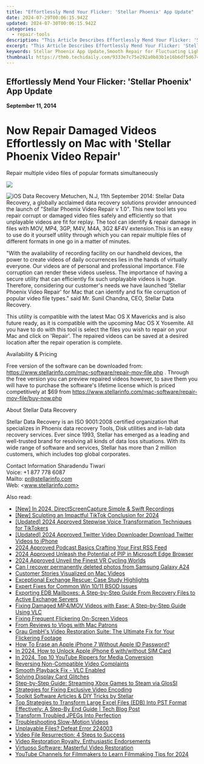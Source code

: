 ```yaml
---
title: "Effortlessly Mend Your Flicker: 'Stellar Phoenix' App Update"
date: 2024-07-29T00:06:15.942Z
updated: 2024-07-30T00:06:15.942Z
categories:
  - repair-tools
description: "This Article Describes Effortlessly Mend Your Flicker: 'Stellar Phoenix' App Update"
excerpt: "This Article Describes Effortlessly Mend Your Flicker: 'Stellar Phoenix' App Update"
keywords: Stellar Phoenix App Update,Smooth Repair for Fluctuating Lights,Enhance Home Illumination with Stellar Phoenix's Latest Update,Fix Flickering Lamps Swiftly,Discover the Advantages of 'Stellar Phoenix',Revolutionary App,Optimize Your Lights with Stellar Phoenix's Newest Update Release
thumbnail: https://thmb.techidaily.com/9333e7c75e292a0b83b1e16b6df5d6742dede6cee3e1ad9fc6da9c95dfc95571.jpg
---
```


## Effortlessly Mend Your Flicker: 'Stellar Phoenix' App Update

**September 11, 2014**

# **Now Repair Damaged Videos Effortlessly on Mac with 'Stellar Phoenix Video Repair'**

 Repair multiple video files of popular formats simultaneously

<!-- affiliate ads begin -->
<a href="https://secure.2checkout.com/order/checkout.php?PRODS=4940317&QTY=1&AFFILIATE=108875&CART=1"><img src="https://secure.avangate.com/images/merchant/333ac5d90817d69113471fbb6e531bee/sps-partnership-728x90eng.png" border="0"></a>
<!-- affiliate ads end -->
![iOS Data Recovery](https://www.stellarinfo.com/image/catalog/stellar_boxs/Video-Repair.png) Metuchen, N.J, 11th September 2014: Stellar Data Recovery, a globally acclaimed data recovery solutions provider announced the launch of "Stellar Phoenix Video Repair v 1.0". This new tool lets you repair corrupt or damaged video files safely and efficiently so that unplayable videos are fit for replay. The tool can identify & repair damage in files with MOV, MP4, 3GP, M4V, M4A, 3G2 &F4V extension.This is an easy to use do it yourself utility through which you can repair multiple files of different formats in one go in a matter of minutes.

 "With the availability of recording facility on our handheld devices, the power to create videos of daily occurrences lies in the hands of virtually everyone. Our videos are of personal and professional importance. File corruption can render these videos useless. The importance of having a secure utility that can efficiently fix such unplayable videos is huge. Therefore, considering our customer's needs we have launched 'Stellar Phoenix Video Repair' for Mac that can identify and fix file corruption of popular video file types." said Mr. Sunil Chandna, CEO, Stellar Data Recovery.

 This utility is compatible with the latest Mac OS X Mavericks and is also future ready, as it is compatible with the upcoming Mac OS X Yosemite. All you have to do with this tool is select the files you wish to repair on your Mac and click on 'Repair'. The repaired videos can be saved at a desired location after the repair operation is complete.

Availability & Pricing

 Free version of the software can be downloaded from: <https://www.stellarinfo.com/mac-software/repair-mov-file.php> . Through the free version you can preview repaired videos however, to save them you will have to purchase the software's lifetime license which is priced competitively at $69 from <https://www.stellarinfo.com/mac-software/repair-mov-file/buy-now.php>

About Stellar Data Recovery

 Stellar Data Recovery is an ISO 9001:2008 certified organization that specializes in Phoenix data recovery Tools, Disk utilities and in-lab data recovery services. Ever since 1993, Stellar has emerged as a leading and well-trusted brand for resolving all kinds of data loss situations. With its wide range of software and services, Stellar has more than 2 million customers, which includes top global corporates.

Contact Information
 Sharadendu Tiwari  
 Voice: +1 877 778 6087  
 Mailto: <pr@stellarinfo.com>  
 Web: <www.stellarinfo.com>


<ins class="adsbygoogle"
     style="display:block"
     data-ad-format="autorelaxed"
     data-ad-client="ca-pub-7571918770474297"
     data-ad-slot="1223367746"></ins>



<ins class="adsbygoogle"
     style="display:block"
     data-ad-client="ca-pub-7571918770474297"
     data-ad-slot="8358498916"
     data-ad-format="auto"
     data-full-width-responsive="true"></ins>

<span class="atpl-alsoreadstyle">Also read:</span>
<div><ul>
<li><a href="https://remote-screen-capture.techidaily.com/new-in-2024-directscreencapture-simple-and-swift-recordings/"><u>[New] In 2024, DirectScreenCapture  Simple & Swift Recordings</u></a></li>
<li><a href="https://tiktok-video-recordings.techidaily.com/new-sculpting-an-impactful-tiktok-conclusion-for-2024/"><u>[New] Sculpting an Impactful TikTok Conclusion for 2024</u></a></li>
<li><a href="https://tiktok-clips.techidaily.com/updated-2024-approved-stepwise-voice-transformation-techniques-for-tiktokers/"><u>[Updated] 2024 Approved  Stepwise Voice Transformation Techniques for TikTokers</u></a></li>
<li><a href="https://twitter-videos.techidaily.com/updated-2024-approved-twitter-video-downloader-download-twitter-videos-to-iphone/"><u>[Updated] 2024 Approved  Twitter Video Downloader  Download Twitter Videos to iPhone</u></a></li>
<li><a href="https://extra-approaches.techidaily.com/2024-approved-podcast-basics-crafting-your-first-rss-feed/"><u>2024 Approved  Podcast Basics  Crafting Your First RSS Feed</u></a></li>
<li><a href="https://some-skills.techidaily.com/2024-approved-unleash-the-potential-of-pip-in-microsoft-edge-browser/"><u>2024 Approved  Unleash the Potential of PIP in Microsoft Edge Browser</u></a></li>
<li><a href="https://some-skills.techidaily.com/2024-approved-unveil-the-finest-vr-cycling-worlds/"><u>2024 Approved  Unveil the Finest VR Cycling Worlds</u></a></li>
<li><a href="https://phone-solutions.techidaily.com/can-i-recover-permanently-deleted-photos-from-samsung-galaxy-a24-by-stellar-photo-recovery-android-mobile-photo-recover/"><u>Can I recover permanently deleted photos from Samsung Galaxy A24</u></a></li>
<li><a href="https://data-wizards.techidaily.com/customer-stories-visualized-on-mac-videos/"><u>Customer Stories Visualized on Mac Videos</u></a></li>
<li><a href="https://data-wizards.techidaily.com/exceptional-exchange-rescue-case-study-highlights/"><u>Exceptional Exchange Rescue: Case Study Highlights</u></a></li>
<li><a href="https://data-wizards.techidaily.com/expert-fixes-for-common-win-1011-bsod-issues/"><u>Expert Fixes for Common Win 10/11 BSOD Issues</u></a></li>
<li><a href="https://data-wizards.techidaily.com/exporting-edb-mailboxes-a-step-by-step-guide-from-recovery-files-to-active-exchange-servers/"><u>Exporting EDB Mailboxes: A Step-by-Step Guide From Recovery Files to Active Exchange Servers</u></a></li>
<li><a href="https://data-wizards.techidaily.com/fixing-damaged-mp4mov-videos-with-ease-a-step-by-step-guide-using-vlc/"><u>Fixing Damaged MP4/MOV Videos with Ease: A Step-by-Step Guide Using VLC</u></a></li>
<li><a href="https://data-wizards.techidaily.com/fixing-frequent-flickering-on-screen-videos/"><u>Fixing Frequent Flickering On-Screen Videos</u></a></li>
<li><a href="https://data-wizards.techidaily.com/from-reviews-to-vlogs-with-mac-patrons/"><u>From Reviews to Vlogs with Mac Patrons</u></a></li>
<li><a href="https://data-wizards.techidaily.com/grau-gmbhs-video-restoration-suite-the-ultimate-fix-for-your-flickering-footage/"><u>Grau GmbH's Video Restoration Suite: The Ultimate Fix for Your Flickering Footage</u></a></li>
<li><a href="https://apple-account.techidaily.com/how-to-erase-an-apple-iphone-7-without-apple-id-password-by-drfone-ios/"><u>How To Erase an Apple iPhone 7 Without Apple ID Password?</u></a></li>
<li><a href="https://sim-unlock.techidaily.com/in-2024-how-to-unlock-apple-iphone-6-withwithout-sim-card-by-drfone-ios/"><u>In 2024, How to Unlock Apple iPhone 6 with/without SIM Card</u></a></li>
<li><a href="https://youtube-help.techidaily.com/in-2024-top-10-youtube-rippers-for-media-conversion/"><u>In 2024, Top 10 YouTube Rippers for Media Conversion</u></a></li>
<li><a href="https://data-wizards.techidaily.com/reversing-non-compatible-video-complaints/"><u>Reversing Non-Compatible Video Complaints</u></a></li>
<li><a href="https://data-wizards.techidaily.com/smooth-playback-fix-vlc-enabled/"><u>Smooth Playback Fix - VLC Enabled</u></a></li>
<li><a href="https://data-wizards.techidaily.com/solving-display-card-glitches/"><u>Solving Display Card Glitches</u></a></li>
<li><a href="https://games-able.techidaily.com/step-by-step-guide-streaming-xbox-games-to-steam-via-glossi/"><u>Step-by-Step Guide: Streaming Xbox Games to Steam via GlosSI</u></a></li>
<li><a href="https://data-wizards.techidaily.com/strategies-for-fixing-exclusive-video-encoding/"><u>Strategies for Fixing Exclusive Video Encoding</u></a></li>
<li><a href="https://data-wizards.techidaily.com/toolkit-software-articles-and-diy-tricks-by-stellar/"><u>Toolkit Software Articles & DIY Tricks by Stellar</u></a></li>
<li><a href="https://data-wizards.techidaily.com/top-strategies-to-transform-large-excel-files-edb-into-pst-format-effectively-a-step-by-end-guide-tech-blog-post/"><u>Top Strategies to Transform Large Excel Files (EDB) Into PST Format Effectively: A Step-By End Guide | Tech Blog Post</u></a></li>
<li><a href="https://data-wizards.techidaily.com/transform-troubled-jpegs-into-perfection/"><u>Transform Troubled JPEGs Into Perfection</u></a></li>
<li><a href="https://data-wizards.techidaily.com/troubleshooting-slow-motion-videos/"><u>Troubleshooting Slow-Motion Videos</u></a></li>
<li><a href="https://data-wizards.techidaily.com/unplayable-files-defeat-error-224003/"><u>Unplayable Files? Defeat Error 224003</u></a></li>
<li><a href="https://data-wizards.techidaily.com/video-file-resurrection-4-steps-to-success/"><u>Video File Resurrection: 4 Steps to Success</u></a></li>
<li><a href="https://data-wizards.techidaily.com/video-restoration-royalty-enthusiastic-endorsements/"><u>Video Restoration Royalty, Enthusiastic Endorsements</u></a></li>
<li><a href="https://data-wizards.techidaily.com/virtuoso-software-masterful-video-restoration/"><u>Virtuoso Software: Masterful Video Restoration</u></a></li>
<li><a href="https://youtube-tips.techidaily.com/be-channels-for-filmmakers-to-learn-filmmaking-tips-for-2024/"><u>YouTube Channels for Filmmakers to Learn Filmmaking Tips for 2024</u></a></li>
</ul></div>
